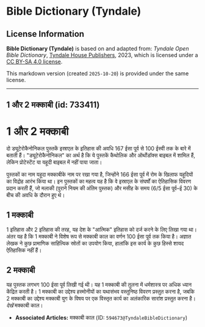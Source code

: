 # Bible Dictionary (Tyndale)

## License Information

**Bible Dictionary (Tyndale)** is based on and adapted from: _Tyndale Open Bible Dictionary_, [Tyndale House Publishers](https://tyndaleopenresources.com/), 2023, which is licensed under a [CC BY-SA 4.0 license](https://creativecommons.org/licenses/by-sa/4.0/legalcode.en).

This markdown version (created `2025-10-20`) is provided under the same license.



--------------------------------

## 1 और 2 मक्काबी (id: 733411)

1 और 2 मक्काबी
==============

दो ड्यूटेरोकैनोनिकल पुस्तकें इस्राएल के इतिहास की अवधि 167 ईसा पूर्व से 100 ईस्वी तक के बारे में बताती हैं। "ड्यूटेरोकैनोनिकल" का अर्थ है कि ये पुस्तकें कैथोलिक और ऑर्थोडॉक्स बाइबल में शामिल हैं, लेकिन प्रोटेस्टेंट या यहूदी बाइबल में नहीं पाया जाता।

पुस्तकों का नाम यहूदा मक्काबीके नाम पर रखा गया है, जिन्होंने 166 ईसा पूर्व में रोम के खिलाफ यहूदियों का विद्रोह आरंभ किया था। इन पुस्तकों का महत्व यह है कि वे इस्राएल के संघर्षों का ऐतिहासिक विवरण प्रदान करती हैं, जो मलाकी (पुराने नियम की अंतिम पुस्तक) और मसीह के समय (6/5 ईसा पूर्व–ई 30\) के बीच की अवधि के दौरान हुए थे।

1 मक्काबी
---------

1 इतिहास और 2 इतिहास की तरह, यह देश के "आत्मिक" इतिहास को दर्ज करने के लिए लिखा गया था। अंतर यह है कि 1 मक्काबी ने विशेष रूप से मक्काबी काल का वर्णन 100 ईसा पूर्व तक किया है। अज्ञात लेखक ने कुछ प्रामाणिक साहित्यिक स्रोतों का उपयोग किया, हालांकि इस कार्य के कुछ हिस्से शायद ऐतिहासिक नहीं हैं।

2 मक्काबी
---------

यह पुस्तक लगभग 100 ईसा पूर्व लिखी गई थी। यह 1 मक्काबी की तुलना में धर्मशास्त्र पर अधिक ध्यान केंद्रित करती है। 1 मक्काबी का उद्देश्य हस्मोनीयों का यथासंभव वस्तुनिष्ठ विवरण प्रस्तुत करना है, जबकि 2 मक्काबी का उद्देश्य मक्काबी युग के विषय पर एक विस्तृत कार्य का अलंकारिक सारांश प्रस्तुत करना है। *देखें* मक्काबी काल।

* **Associated Articles:** मक्काबी काल (ID: `594673@TyndaleBibleDictionary`)

